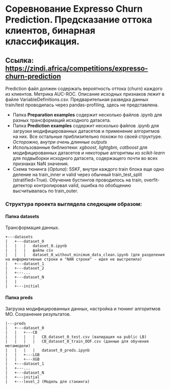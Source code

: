# Соревнование Expresso Churn Prediction. Предсказание оттока клиентов, бинарная классификация.
## Ссылка: https://zindi.africa/competitions/expresso-churn-prediction
Prediction файл должен содержать вероятность оттока (churn) каждого из клиентов. Метрика AUC-ROC.
Описание исходных признаков лежит в файле VariableDefinitions.csv. 
Предварительная разведка данных train/test проводилась через pandas-profiling, здесь не представлена.

+ Папка **Preparation examples** содержит несколько файлов .ipynb для разных трансформаций исходного датасета.
+ Папка **Prediction examples** содержит несколько файлов .ipynb для загрузки модифицированных датасетов и применение алгоритмов на них. Все остальные приблизительно похожи по своей структуре. *Осторожно, внутри очень длинные outputs*
+ Использованные библиотеки: *xgboost, lightgbm, catboost* для модифицированных датасетов и некоторые алгоритмы из *scikit-learn* для подвыборки исходного датасета, содержащего почти во всех признаках NaN значения.
+ Схема тюнинга (*Optuna*): 5SKF, внутри каждого train блока еще одно деление на train_inner и valid через обычный train_test_split (stratified=True). Обучение бустингов проводилось на train, overfit-детектор контролировал valid, ошибка по обобщению высчитывалась по train_outer.
### Структура проекта выглядела следющим образом:
#### Папка datasets
Трансформация данных.
```
+---datasets
|   +---dataset_0
|   |   |   dataset_0.ipynb
|   |   |   файлы csv
|   |   |   dataset_0_without_minimum_data_clean.ipynb (для разделения на информативные строки и "NAN строки" - идея не выстрелила)
|   +---dataset_1
|   +---dataset_2
|   +---...
|   +---dataset_N
|   |
|   +---initial
```
#### Папка preds
Загрузка модифицированных данных, настройка и тюнинг алгоритмов МО. Сохранение результатов.
```
|---preds
|   +---dataset_0
|   |   +---CB
|   |   |   |   CB_dataset_0_test.csv (валидация на public LB)
|   |   |   |   CB_dataset_0_train_OOF.csv (данные для обучения метамодели)
|   |   |   |   dataset_0_preds.ipynb
|   |   +---LGB
|   |   +---XGB
|   +---dataset_1
|   +---...
|   +---dataset_N
|   +---initial
|   +---level_2 (Модель для стакинга)
```
